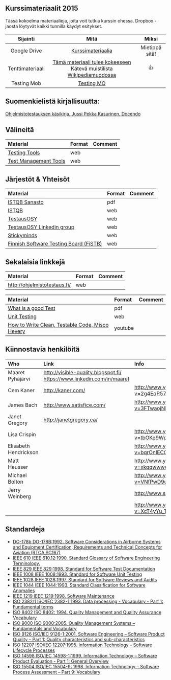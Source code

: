 ## Kurssimateriaalit 2015

Tässä kokoelma materiaalieja, joita voit tutkia kurssin ohessa. Dropbox -jaosta löytyvät kaikki tunnilla käydyt esitykset. 

| Sijainti | Mitä | Miksi |
|:--------:|:--------:|:--------:|
| Google Drive | [Kurssimateriaalia](https://drive.google.com/folderview?id=0B-hPgXTXfK9EfnVoNVJlZlFGSXVIeUptVUx0SmNMdHRVYm80VnV2dTNkSHJjaU1wRURkRXM&usp=sharing) | Mietippä sitä! |
| Tenttimateriaali | [Tämä materiaali tulee kokeeseen](https://www.dropbox.com/sh/y3wtoorstkvmiva/AABIjlnNLAfvuP3KbPDwxBwsa?dl=0)  Kätevä muistilista [Wikipediamuodossa](http://en.wikipedia.org/wiki/Software_testing) | :+1: |
| Testing Mob | [ Testing MO](https://github.com/N4SJAMK/teamboard-test/wiki/expoloratory-testing-session) |



## Suomenkielistä kirjallisuutta:

[Ohjelmistotestauksen käsikirja, Jussi Pekka Kasurinen, Docendo](http://www.docendo.fi/ohjelmistotestauksen-kasikirja.html)

## Välineitä

| Material | Format | Comment |
|:-----------|:------------------|:-------------------| 
| [Testing Tools](http://en.wikipedia.org/wiki/Category:Software_testing_tools) | web | |
| [Test Management Tools](https://en.wikipedia.org/wiki/Test_management_tools) | web | |

## Järjestöt & Yhteisöt

| Material | Format | Comment |
|:-----------|:------------------|:-------------------| 
| [ISTQB Sanasto](http://www.fistb.fi/sites/fistb.ttlry.mearra.com/files/istqb_sanasto.pdf) | pdf  | | 
| [ISTQB](http://www.istqb.org/) | web  |  |
| [TestausOSY](http://testausosy.fi/) | web |
| [TestausOSY Linkedin group](http://www.linkedin.com/groups/TestausOSY-FAST-1812274/about) | web | |
| [Stickyminds](http://www.stickyminds.com/) | web |  |
| [Finnish Software Testing Board (FiSTB)](http://www.fistb.fi/#!) | web  | |


##  Sekalaisia linkkejä

| Material | Format | Comment |
|:-----------|:------------------|:-------------------| 
| http://ohjelmistotestaus.fi/ | web | |

| Material | Format | Comment |
|:-----------|:------------------|:-------------------| 
| [What is a good Test](http://www.kaner.com/pdfs/GoodTest.pdf) | pdf | |
| [Unit Testing](http://stackoverflow.com/questions/67299/is-unit-testing-worth-the-effort)   | web | |
| [How to Write Clean, Testable Code, Misco Hevery](https://www.youtube.com/watch?v=XcT4yYu_TTs) | youtube | |

## Kiinnostavia henkilöitä 

| Who | Link | Info |
|:-----------|:------------------|:-------------------|
| Maaret Pyhäjärvi | http://visible-quality.blogspot.fi/ https://www.linkedin.com/in/maaret | 
| Cem Kaner | http://kaner.com/ | http://www.youtube.com/watch?v=2g4EqP57l7I&list=PL1C98945CECC21E22 |
| James Bach | http://www.satisfice.com/ | http://www.youtube.com/watch?v=3FTwaojNkXw |
| Janet Gregory | http://janetgregory.ca/ | |
| Lisa Crispin | | http://www.youtube.com/watch?v=tbOKe9WpnRw |
| Elisabeth Hendrickson | | http://www.youtube.com/watch?v=bqrOnIECCSg |
| Matt Heusser | | http://www.youtube.com/watch?v=xkqqwwwugdY&feature=youtu.be |
| Michael Bolton | | http://www.youtube.com/watch?v=VNfPwD9u9Bk |
| Jerry Weinberg | | http://www.softwaretestpro.com/Item/4920/ |
| | | http://www.youtube.com/watch?v=XcT4yYu_TTs |

## Standardeja

  * [DO-178b DO-178B:1992. Software Considerations in Airborne Systems and Equipment Certification,
Requirements and Technical Concepts for Aviation (RTCA SC167)]()
  * [IEEE 610 IEEE 610.12:1990. Standard Glossary of Software Engineering Terminology.]()
  * [IEEE 829 IEEE 829:1998. Standard for Software Test Documentation](http://ieeexplore.ieee.org/xpl/mostRecentIssue.jsp?reload=true&punumber=4578271)
  * [IEEE 1008 IEEE 1008:1993. Standard for Software Unit Testing](http://ieeexplore.ieee.org/xpl/mostRecentIssue.jsp?punumber=2599)
  * [IEEE 1028 IEEE 1028:1997. Standard for Software Reviews and Audits]()
  * [IEEE 1044 IEEE 1044:1993. Standard Classification for Software Anomalies]()
  * [IEEE 1219 IEEE 1219:1998. Software Maintenance]()
  * [ISO 2382/1 ISO/IEC 2382-1:1993. Data processing - Vocabulary - Part 1: Fundamental terms]()
  * [ISO 8402 ISO 8402: 1994. Quality Management and Quality Assurance Vocabulary]()
  * [ISO 9000 ISO 9000:2005. Quality Management Systems – Fundamentals and Vocabulary]()
  * [ISO 9126 ISO/IEC 9126-1:2001. Software Engineering – Software Product Quality – Part 1: Quality
characteristics and sub-characteristics ]()
  * [ISO 12207 ISO/IEC 12207:1995. Information Technology – Software Lifecycle Processes ]()
  * [ISO 14598 ISO/IEC 14598-1:1999. Information Technology – Software Product Evaluation - Part 1:
General Overview]()
  * [ISO 15504 ISO/IEC 15504-9: 1998. Information Technology – Software Process Assessment – Part
9: Vocabulary]()
